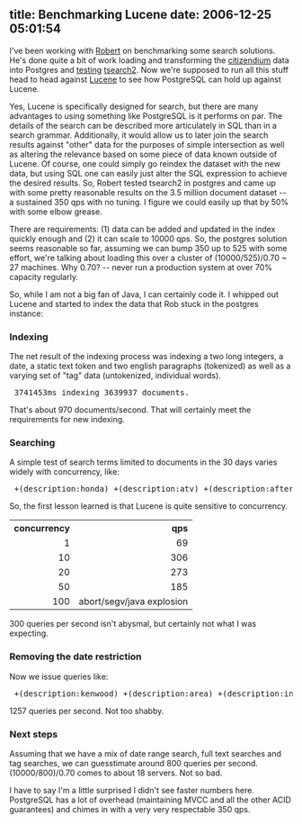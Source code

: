 title: Benchmarking Lucene
date: 2006-12-25 05:01:54
---

<p>I've been working with <a href="http://people.planetpostgresql.org/xzilla/">Robert</a> on benchmarking some search solutions.  He's done quite a bit of work loading and transforming the <a href="http://www.citizendium.org/">citizendium</a> data into Postgres and <a href="http://people.planetpostgresql.org/xzilla/index.php?/archives/278-PostgreSQL-full-text-search-testing.html">testing</a> <a href="http://people.planetpostgresql.org/xzilla/index.php?/archives/280-PostgreSQL-full-text-search-testing-PART-II.html">tsearch2</a>.  Now we're supposed to run all this stuff head to head against <a href="http://lucene.apache.org/">Lucene</a> to see how PostgreSQL can hold up against Lucene.</p>  <p>Yes, Lucene is specifically designed for search, but there are many advantages to using something like PostgreSQL is it performs on par.  The details of the search can be described more articulately in SQL than in a search grammar.  Additionally, it would allow us to later join the search results against "other" data for the purposes of simple intersection as well as altering the relevance based on some piece of data known outside of Lucene.  Of course, one could simply go reindex the dataset with the new data, but using SQL one can easily just alter the SQL expression to achieve the desired results.  So, Robert tested tsearch2 in postgres and came up with some pretty reasonable results on the 3.5 million document dataset -- a sustained 350 qps with no tuning.  I figure we could easily up that by 50% with some elbow grease.</p>  <p>There are requirements: (1) data can be added and updated in the index quickly enough and (2) it can scale to 10000 qps.  So, the postgres solution seems reasonable so far, assuming we can bump 350 up to 525 with some effort, we're talking about loading this over a cluster of (10000/525)/0.70 ~ 27 machines.   Why 0.70? -- never run a production system at over 70% capacity regularly.</p>  <p>So, while I am not a big fan of Java, I can certainly code it.  I whipped out Lucene and started to index the data that Rob stuck in the postgres instance:</p>  <h3>Indexing</h3>  <p>The net result of the indexing process was indexing a two long integers, a date, a static text token and two english paragraphs (tokenized) as well as a varying set of "tag" data (untokenized, individual words).</p>  <pre> 3741453ms indexing 3639937 documents. </pre>  <p>That's about 970 documents/second.  That will certainly meet the requirements for new indexing.</p>  <h3>Searching</h3>  <p>A simple test of search terms limited to documents in the 30 days varies widely with concurrency, like:</p>  <pre> +(description:honda) +(description:atv) +(description:aftermarket) \\ \t+(description:oem) +(description:handlebars) \\ \t+(created_on:[20061121 TO 20070101]) </pre>  <p>So, the first lesson learned is that Lucene is quite sensitive to concurrency.</p> <style> <!-- .rj td, th {   text-align: right; } --> </style> <table class="rj">   <tr><th>concurrency</th><th>qps</th></tr>   <tr><td>1</td><td>69</td></tr>   <tr><td>10</td><td>306</td></tr>   <tr><td>20</td><td>273</td></tr>   <tr><td>50</td><td>185</td></tr>   <tr><td>100</td><td>abort/segv/java explosion</td></tr> </table>  <p>300 queries per second isn't abysmal, but certainly not what I was expecting.</p>  <h3>Removing the date restriction</h3>  <p>Now we issue queries like:</p> <pre> +(description:kenwood) +(description:area) +(description:in) \\ \t+(description:bethesda) +(description:maryland) </pre>  <p>1257 queries per second.  Not too shabby.</p>  <h3>Next steps</h3>  <p>Assuming that we have a mix of date range search, full text searches and tag searches, we can guesstimate around 800 queries per second.  (10000/800)/0.70 comes to about 18 servers.  Not so bad.</p>  <p>I have to say I'm a little surprised I didn't see faster numbers here.  PostgreSQL has a lot of overhead (maintaining MVCC and all the other ACID guarantees) and chimes in with a very very respectable 350 qps.</p>
